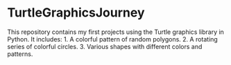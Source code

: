 # TurtleGraphicsJourney
This repository contains my first projects using the Turtle graphics library in Python. It includes: 1. A colorful pattern of random polygons. 2. A rotating series of colorful circles. 3. Various shapes with different colors and patterns.
